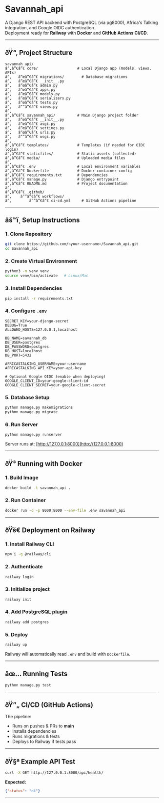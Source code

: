 # Savannah_api

A Django REST API backend with PostgreSQL (via pg8000), Africa's Talking integration, and Google OIDC authentication.  
Deployment ready for **Railway** with **Docker** and **GitHub Actions CI/CD**.

---

## ðŸ“‚ Project Structure

```
savannah_api/
â”‚â”€â”€ core/                  # Local Django app (models, views, APIs)
â”‚   â”œâ”€â”€ migrations/        # Database migrations
â”‚   â”œâ”€â”€ __init__.py
â”‚   â”œâ”€â”€ admin.py
â”‚   â”œâ”€â”€ apps.py
â”‚   â”œâ”€â”€ models.py
â”‚   â”œâ”€â”€ serializers.py
â”‚   â”œâ”€â”€ tests.py
â”‚   â””â”€â”€ views.py
â”‚
â”‚â”€â”€ savannah_api/          # Main Django project folder
â”‚   â”œâ”€â”€ __init__.py
â”‚   â”œâ”€â”€ asgi.py
â”‚   â”œâ”€â”€ settings.py
â”‚   â”œâ”€â”€ urls.py
â”‚   â””â”€â”€ wsgi.py
â”‚
â”‚â”€â”€ templates/             # Templates (if needed for OIDC login)
â”‚â”€â”€ staticfiles/           # Static assets (collected)
â”‚â”€â”€ media/                 # Uploaded media files
â”‚
â”‚â”€â”€ .env                   # Local environment variables
â”‚â”€â”€ Dockerfile             # Docker container config
â”‚â”€â”€ requirements.txt       # Dependencies
â”‚â”€â”€ manage.py              # Django entrypoint
â”‚â”€â”€ README.md              # Project documentation
â”‚
â”‚â”€â”€ .github/
â”‚    â””â”€â”€ workflows/
â”‚        â””â”€â”€ ci-cd.yml     # GitHub Actions pipeline
```

---

## âš™ï¸ Setup Instructions

### 1. Clone Repository
```bash
git clone https://github.com/<your-username>/Savannah_api.git
cd Savannah_api
```

### 2. Create Virtual Environment
```bash
python3 -m venv venv
source venv/bin/activate   # Linux/Mac
```

### 3. Install Dependencies
```bash
pip install -r requirements.txt
```

### 4. Configure `.env`
```
SECRET_KEY=your-django-secret
DEBUG=True
ALLOWED_HOSTS=127.0.0.1,localhost

DB_NAME=savannah_db
DB_USER=postgres
DB_PASSWORD=postgres
DB_HOST=localhost
DB_PORT=5432

AFRICASTALKING_USERNAME=your-username
AFRICASTALKING_API_KEY=your-api-key

# Optional Google OIDC (enable when deploying)
GOOGLE_CLIENT_ID=your-google-client-id
GOOGLE_CLIENT_SECRET=your-google-client-secret
```

### 5. Database Setup
```bash
python manage.py makemigrations
python manage.py migrate
```

### 6. Run Server
```bash
python manage.py runserver
```
Server runs at: [http://127.0.0.1:8000](http://127.0.0.1:8000)

---

## ðŸ³ Running with Docker

### 1. Build Image
```bash
docker build -t savannah_api .
```

### 2. Run Container
```bash
docker run -d -p 8000:8000 --env-file .env savannah_api
```

---

## ðŸš€ Deployment on Railway

### 1. Install Railway CLI
```bash
npm i -g @railway/cli
```

### 2. Authenticate
```bash
railway login
```

### 3. Initialize project
```bash
railway init
```

### 4. Add PostgreSQL plugin
```bash
railway add postgres
```

### 5. Deploy
```bash
railway up
```

Railway will automatically read `.env` and build with `Dockerfile`.

---

## âœ… Running Tests
```bash
python manage.py test
```

---

## ðŸ”„ CI/CD (GitHub Actions)

The pipeline:
- Runs on pushes & PRs to **main**  
- Installs dependencies  
- Runs migrations & tests  
- Deploys to Railway if tests pass  

---

## ðŸ§ª Example API Test
```bash
curl -X GET http://127.0.0.1:8000/api/health/
```

**Expected:**
```json
{"status": "ok"}
```

---